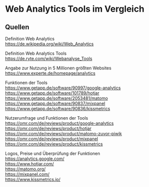 # Web Analytics Tools im Vergleich

## Quellen

Definition Web Analytics  
https://de.wikipedia.org/wiki/Web_Analytics  

Definition Web Analytics Tools  
https://de.ryte.com/wiki/Webanalyse_Tools  

Angabe zur Nutzung in 5 Millionen größten Websites  
https://www.experte.de/homepage/analytics  

Funktionen der Tools  
https://www.getapp.de/software/90997/google-analytics  
https://www.getapp.de/software/101789/hotjar  
https://www.getapp.de/software/2053481/matomo  
https://www.getapp.de/software/90837/mixpanel  
https://www.getapp.de/software/90836/kissmetrics  

Nutzerumfrage und Funktionen der Tools  
https://omr.com/de/reviews/product/google-analytics  
https://omr.com/de/reviews/product/hotjar  
https://omr.com/de/reviews/product/matomo-zuvor-piwik  
https://omr.com/de/reviews/product/mixpanel  
https://omr.com/de/reviews/product/kissmetrics  

Logos, Preise und Überprüfung der Funktionen  
https://analytics.google.com/  
https://www.hotjar.com/  
https://matomo.org/  
https://mixpanel.com/  
https://www.kissmetrics.io/  
